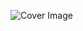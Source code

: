 ![Cover Image](https://user-images.githubusercontent.com/19285811/69313493-a86df080-0c6c-11ea-9bdd-bf6572372947.png)

